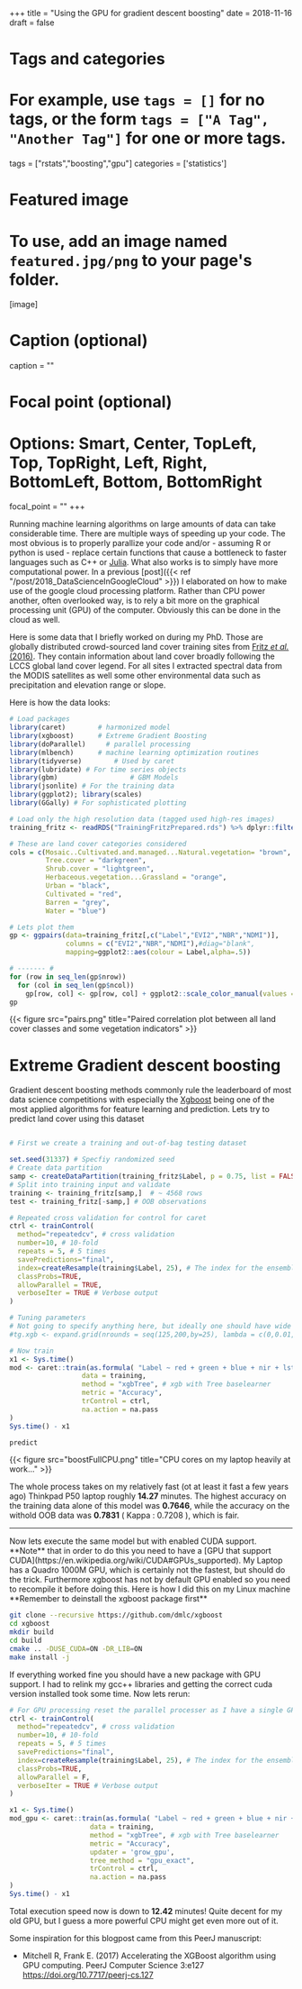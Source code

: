 +++
title = "Using the GPU for gradient descent boosting"
date = 2018-11-16
draft = false

# Tags and categories
# For example, use `tags = []` for no tags, or the form `tags = ["A Tag", "Another Tag"]` for one or more tags.
tags = ["rstats","boosting","gpu"]
categories = ['statistics']

# Featured image
# To use, add an image named `featured.jpg/png` to your page's folder.
[image]
  # Caption (optional)
  caption = ""

  # Focal point (optional)
  # Options: Smart, Center, TopLeft, Top, TopRight, Left, Right, BottomLeft, Bottom, BottomRight
  focal_point = ""
+++

Running machine learning algorithms on large amounts of data can take considerable time. There are multiple ways of speeding up your code. The most obvious is to properly parallize your code and/or - assuming R or python is used - replace certain functions that cause a bottleneck to faster languages such as C++ or [Julia](https://julialang.org/). What also works is to simply have more computational power. In a previous [post]({{< ref "/post/2018_DataScienceInGoogleCloud" >}}) I elaborated on how to make use of the google cloud processing platform. Rather than CPU power another, often overlooked way, is to rely a bit more on the graphical processing unit (GPU) of the computer. Obviously this can be done in the cloud as well.

Here is some data that I briefly worked on during my PhD. Those are globally distributed crowd-sourced land cover training sites from [Fritz *et al.* (2016)](https://www.nature.com/articles/sdata201775). They contain information about land cover broadly following the LCCS global land cover legend. For all sites I extracted spectral data from the MODIS satellites as well some other environmental data such as precipitation and elevation range or slope.

Here is how the data looks:
```r
# Load packages
library(caret)        # harmonized model
library(xgboost)      # Extreme Gradient Boosting
library(doParallel)		# parallel processing
library(mlbench)      # machine learning optimization routines
library(tidyverse)        # Used by caret
library(lubridate) # For time series objects
library(gbm)				  # GBM Models
library(jsonlite) # For the training data
library(ggplot2); library(scales)
library(GGally) # For sophisticated plotting

# Load only the high resolution data (tagged used high-res images)
training_fritz <- readRDS("TrainingFritzPrepared.rds") %>% dplyr::filter(Resolution == 1) # Only high resolution

# These are land cover categories considered
cols = c(Mosaic..Cultivated.and.managed...Natural.vegetation= "brown",
         Tree.cover = "darkgreen",
         Shrub.cover = "lightgreen",
         Herbaceous.vegetation...Grassland = "orange",
         Urban = "black",
         Cultivated = "red",
         Barren = "grey",
         Water = "blue")

# Lets plot them
gp <- ggpairs(data=training_fritz[,c("Label","EVI2","NBR","NDMI")],
              columns = c("EVI2","NBR","NDMI"),#diag="blank",
              mapping=ggplot2::aes(colour = Label,alpha=.5))

# ------- #
for (row in seq_len(gp$nrow))
  for (col in seq_len(gp$ncol))
    gp[row, col] <- gp[row, col] + ggplot2::scale_color_manual(values = cols) + scale_fill_manual(values = cols)
gp

```

{{< figure src="pairs.png" title="Paired correlation plot between all land cover classes and some vegetation indicators" >}}

# Extreme Gradient descent boosting
Gradient descent boosting methods commonly rule the leaderboard of most data science competitions with especially the [Xgboost](https://en.wikipedia.org/wiki/Xgboost) being one of the most applied algorithms for feature learning and prediction.
Lets try to predict land cover using this dataset

```R

# First we create a training and out-of-bag testing dataset

set.seed(31337) # Specfiy randomized seed
# Create data partition
samp <- createDataPartition(training_fritz$Label, p = 0.75, list = FALSE)
# Split into training input and validate
training <- training_fritz[samp,]  # ~ 4568 rows
test <- training_fritz[-samp,] # OOB observations

# Repeated cross validation for control for caret
ctrl <- trainControl(
  method="repeatedcv", # cross validation
  number=10, # 10-fold
  repeats = 5, # 5 times
  savePredictions="final",
  index=createResample(training$Label, 25), # The index for the ensemble
  classProbs=TRUE,
  allowParallel = TRUE,
  verboseIter = TRUE # Verbose output
)

# Tuning parameters
# Not going to specify anything here, but ideally one should have wide grid of parameters
#tg.xgb <- expand.grid(nrounds = seq(125,200,by=25), lambda = c(0,0.01,0.001,0.0001,0.00001), alpha = c(0,0.01,0.001,0.0001,0.00001),eta= 0.3)

# Now train
x1 <- Sys.time()
mod <- caret::train(as.formula( "Label ~ red + green + blue + nir + lst + swir1 + swir2 + elevation + slope + precip_range + NDVI + NDMI"),
                  data = training,
                  method = "xgbTree", # xgb with Tree baselearner
                  metric = "Accuracy",
                  trControl = ctrl,
                  na.action = na.pass
)
Sys.time() - x1

predict
```
{{< figure src="boostFullCPU.png" title="CPU cores on my laptop heavily at work..." >}}

The whole process takes on my relatively fast (ot at least it fast a few years ago) Thinkpad P50 laptop roughly __14.27__ minutes. The highest accuracy on the training data alone of this model was **0.7646**, while the accuracy on the withold OOB data was **0.7831** ( Kappa : 0.7208 ), which is fair.

<hr>
Now lets execute the same model but with enabled CUDA support. **Note** that in order to do this you need to have a [GPU that support CUDA](https://en.wikipedia.org/wiki/CUDA#GPUs_supported). My Laptop has a Quadro 1000M GPU, which is certainly not the fastest, but should do the trick. Furthermore xgboost has not by default GPU enabled so you need to recompile it before doing this.
Here is how I did this on my Linux machine **Remember to deinstall the xgboost package first**

```bash
git clone --recursive https://github.com/dmlc/xgboost
cd xgboost
mkdir build
cd build
cmake .. -DUSE_CUDA=ON -DR_LIB=ON
make install -j
```
If everything worked fine you should have a new package with GPU support. I had to relink my gcc++ libraries and getting the correct cuda version installed took some time.
Now lets rerun:

```R
# For GPU processing reset the parallel processer as I have a single GPU
ctrl <- trainControl(
  method="repeatedcv", # cross validation
  number=10, # 10-fold
  repeats = 5, # 5 times
  savePredictions="final",
  index=createResample(training$Label, 25), # The index for the ensemble
  classProbs=TRUE,
  allowParallel = F,
  verboseIter = TRUE # Verbose output
)

x1 <- Sys.time()
mod_gpu <- caret::train(as.formula( "Label ~ red + green + blue + nir + lst + swir1 + swir2 + elevation + slope + precip_range + NDVI + NDMI"),
                    data = training,
                    method = "xgbTree", # xgb with Tree baselearner
                    metric = "Accuracy",
                    updater = 'grow_gpu',
                    tree_method = "gpu_exact",
                    trControl = ctrl,
                    na.action = na.pass
)
Sys.time() - x1

```
Total execution speed now is down to __12.42__ minutes! Quite decent for my old GPU, but I guess a more powerful CPU might get even more out of it.

Some inspiration for this blogpost came from this PeerJ manuscript:

- Mitchell R, Frank E. (2017) Accelerating the XGBoost algorithm using GPU computing. PeerJ Computer Science 3:e127 https://doi.org/10.7717/peerj-cs.127
